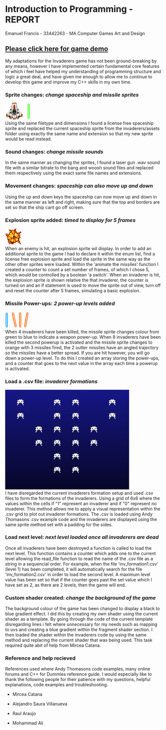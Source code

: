 # Introduction to Programming - REPORT

Emanuel Francis - 33442263 - MA Computer Games Art and Design

## [Please click here for game demo][demo]

My adaptations for the Invaderers game has not been ground-breaking by any means, however I have 
implemented certain fundamental core features of which i feel have helped my understanding of programming 
structure and logic a great deal, and have given me enough to allow me to continue to develop this game and improve my C++ 
skills in my own time.

### Sprite changes: *change spaceship and missile sprites*
<img src="https://raw.githubusercontent.com/EmanuelFrancis/octet/master/octet/assets/invaderers/ship.gif" height="54px">&nbsp;&nbsp;&nbsp;<img src="https://raw.githubusercontent.com/EmanuelFrancis/octet/master/octet/assets/invaderers/missile.gif" width="10px"><br />
Using the same filetype and dimensions I found a license free spaceship sprite and replaced the current spaceship sprite from the invaderers/assets folder using exactly the same name and extension so that my new sprite would be read instead.

### Sound changes: *change missile sounds*
In the same manner as changing the sprites, I found a laser gun .wav sound file with a similar bitrate to the bang and woosh sound files and replaced them respectively using the exact same file names and extensions.

### Movement changes: *spaceship can also move up and down*
Using the up and down keys the spaceship can now move up and down in the same manner as left and right, making sure that the top and borders are set so that the ship cant go off screen.

### Explosion sprite added: *timed to display for 5 frames*
<img src="https://raw.githubusercontent.com/EmanuelFrancis/octet/master/octet/assets/invaderers/explosion.gif" height="54px"><br />
When an enemy is hit, an explosion sprite wil display. In order to add an additional sprite to the game I had to declare it within the enum list, find a license free explosion sprite and load the sprite in the same way as the other other sprites were loaded. Within the 'animate the missiles' function I created a counter to count a set number of frames, of which I chose 5, which would be controlled by a boolean 'a switch'. When an invaderer is hit, the explosion sprite is shown relative the that invaderer, the counter is turned on and an if statement is used to move the sprite out of view, turn off and reset the counter after 5 frames, simulating a basic explosion.

### Missile Power-ups: *2 power-up levels added*
<img src="https://raw.githubusercontent.com/EmanuelFrancis/octet/master/octet/assets/invaderers/powerup_01.gif" width="10px">&nbsp;&nbsp;&nbsp;<img src="https://raw.githubusercontent.com/EmanuelFrancis/octet/master/octet/assets/invaderers/powerup_example.gif" height="54px"><br />
When 4 invaderers have been killed, the missile sprite changes colour from green to blue to indicate a weapon power-up. When 8 invaderers have been killed the second powerup is activated and the missile sprite changes to orange with 3 missiles fired, the 2 outter missiles have an angled trajectory so the missiles have a better spread. If you are hit however, you will go down a power-up level. To do this I created an array storing the power-ups, and a counter that goes to the next value in the array each time a powerup is activated.

### Load a .csv file: *invaderer formations*
<img src="https://raw.githubusercontent.com/EmanuelFrancis/octet/master/octet/assets/invaderers/formation_example.jpg"><br />
I have disregarded the current invaderers formation setup and used .csv files to form the formations of the invaderers. Using a grid of 6x6 where the values within the cells if "1" represent an invaderer and if "0" represent no invaderer. This method allows me to apply a visual representation within the .csv grid to plot out invaderer formations. The .csv is loaded using Andy Thomasons .csv example code and the invaderers are displayed using the same sprite method set with a padding for the sides. 

### Load next level: *next level loaded once all invaderers are dead*
Once all invaderers have been destroyed a function is called to load the next level. This function contains a counter which adds one to the current level allowing the read_file function to read the name of the .csv file as a string in a sequencial order. For example, when the file 'inv_formation1.csv' (level 1) has been completed, it will automatically search for the file 'inv_formation2.csv' in order to load the second level. A maximum level value has been set so that if the counter goes past the set value which I have set as 2, as there are 2 levels, then the game will end.

### Custom shader created: *change the background of the game*
The background colour of the game has been changed to display a black to blue gradient effect. I did this by creating my own shader using the current shader as a template. By going through the code of the current template disregarding lines i felt where unnecessary for my needs such as mapping to uvs and creating a blue gradient within the fragment shader section. I then loaded the shader within the invaderers code by using the same method and replacing the current shader that was being used. This task required quite abit of help from Mircea Catana. 

### Reference and help recieved
References used where Andy Thomasons code examples, many online forums and C++ for Dummies reference guide.
I would especially like to thank the following people for their patience with my questions, helpful explanations, code examples and troubleshooting.

* Mircea Catana
* Alejandro Saura Villanueva
* Raul Araujo
* Mohammad Ali

   [demo]: <https://youtu.be/OaoKX8dJAWk>